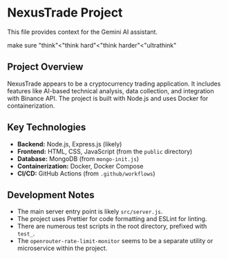 # NexusTrade Project

This file provides context for the Gemini AI assistant.

make sure "think"<"think hard"<"think harder"<"ultrathink"

## Project Overview

NexusTrade appears to be a cryptocurrency trading application. It includes features like AI-based technical analysis, data collection, and integration with Binance API. The project is built with Node.js and uses Docker for containerization.

## Key Technologies

*   **Backend:** Node.js, Express.js (likely)
*   **Frontend:** HTML, CSS, JavaScript (from the `public` directory)
*   **Database:** MongoDB (from `mongo-init.js`)
*   **Containerization:** Docker, Docker Compose
*   **CI/CD:** GitHub Actions (from `.github/workflows`)

## Development Notes

*   The main server entry point is likely `src/server.js`.
*   The project uses Prettier for code formatting and ESLint for linting.
*   There are numerous test scripts in the root directory, prefixed with `test_`.
*   The `openrouter-rate-limit-monitor` seems to be a separate utility or microservice within the project.
